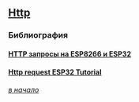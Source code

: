 ## [Http](#)

### Библиография

#### [HTTP запросы на ESP8266 и ESP32](https://dzen.ru/a/Y4ZPGDd2yFJPETUZ)

#### [Http request ESP32 Tutorial](https://esp32io.com/tutorials/esp32-http-request)


###### [в начало](#%D0%B2%D1%81%D0%B5-%D0%BF%D1%80%D0%BE-%D0%BF%D0%B0%D0%BC%D1%8F%D1%82%D1%8C-esp32)
